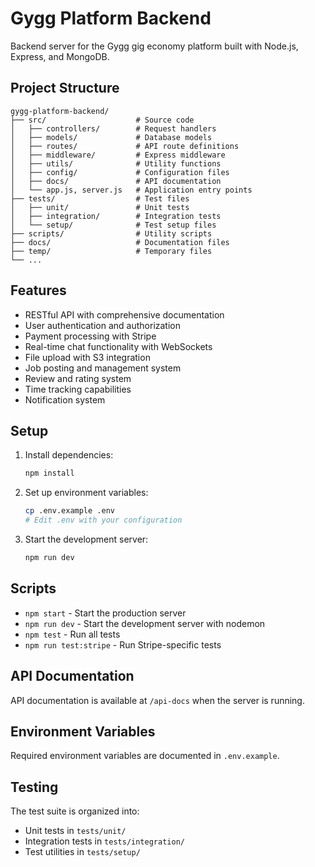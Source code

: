 # Gygg Platform Backend

Backend server for the Gygg gig economy platform built with Node.js, Express, and MongoDB.

## Project Structure

```
gygg-platform-backend/
├── src/                    # Source code
│   ├── controllers/        # Request handlers
│   ├── models/             # Database models
│   ├── routes/             # API route definitions
│   ├── middleware/         # Express middleware
│   ├── utils/              # Utility functions
│   ├── config/             # Configuration files
│   ├── docs/               # API documentation
│   └── app.js, server.js   # Application entry points
├── tests/                  # Test files
│   ├── unit/               # Unit tests
│   ├── integration/        # Integration tests
│   └── setup/              # Test setup files
├── scripts/                # Utility scripts
├── docs/                   # Documentation files
├── temp/                   # Temporary files
└── ...
```

## Features

- RESTful API with comprehensive documentation
- User authentication and authorization
- Payment processing with Stripe
- Real-time chat functionality with WebSockets
- File upload with S3 integration
- Job posting and management system
- Review and rating system
- Time tracking capabilities
- Notification system

## Setup

1. Install dependencies:
   ```bash
   npm install
   ```

2. Set up environment variables:
   ```bash
   cp .env.example .env
   # Edit .env with your configuration
   ```

3. Start the development server:
   ```bash
   npm run dev
   ```

## Scripts

- `npm start` - Start the production server
- `npm run dev` - Start the development server with nodemon
- `npm test` - Run all tests
- `npm run test:stripe` - Run Stripe-specific tests

## API Documentation

API documentation is available at `/api-docs` when the server is running.

## Environment Variables

Required environment variables are documented in `.env.example`.

## Testing

The test suite is organized into:
- Unit tests in `tests/unit/`
- Integration tests in `tests/integration/`
- Test utilities in `tests/setup/`